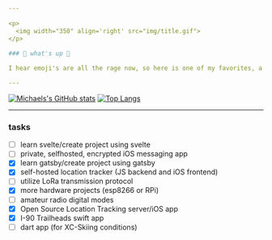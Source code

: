```yaml
---
 
<p>
  <img width="350" align='right' src="img/title.gif">
</p>
 
### 🌲 what's up 🌲

I hear emoji's are all the rage now, so here is one of my favorites, a 🏔️ (snow-capped mountain). Other than computing, being outdoors is my passion. I've done everything from ⛷️ (skiing) to 🧗 (climbing) to 🚵 (mountain biking). I am also a member of our local Search and Rescue ⛑️ group and it is my passion to help my community in their times of need. Keep learning! Every day brings a new adventure.

---
```


[![Michaels's GitHub stats](https://github-readme-stats.vercel.app/api?username=michaelpeterswa&show_icons=true&theme=calm)](https://github.com/anuraghazra/github-readme-stats)
[![Top Langs](https://github-readme-stats.vercel.app/api/top-langs/?username=michaelpeterswa&hide=jupyter%20notebook&layout=compact&theme=calm&langs_count=8)](https://github.com/anuraghazra/github-readme-stats)

---

### tasks
- [ ] learn svelte/create project using svelte
- [ ] private, selfhosted, encrypted iOS messaging app
- [x] learn gatsby/create project using gatsby
- [x] self-hosted location tracker (JS backend and iOS frontend) 
- [ ] utilize LoRa transmission protocol
- [x] more hardware projects (esp8266 or RPi)
- [ ] amateur radio digital modes
- [x] Open Source Location Tracking server/iOS app
- [x] I-90 Trailheads swift app 
- [ ] dart app (for XC-Skiing conditions)
